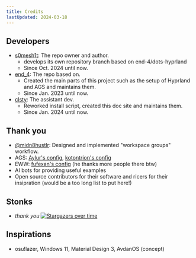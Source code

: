 ```yaml
---
title: Credits
lastUpdated: 2024-03-18
---
```

## Developers
- [s0mesh1t](https://github.com/s0mesh1t): The repo owner and author.
  - develops its own repository branch based on end-4/dots-hyprland
  - Since Oct. 2024 until now.
- [end_4](https://github.com/end-4): The repo based on.
  - Created the main parts of this project such as the setup of Hyprland and AGS and maintains them.
  - Since Jan. 2023 until now.
- [clsty](https://github.com/clsty): The assistant dev.
  - Reworked install script, created this doc site and maintains them.
  - Since Jan. 2024 until now.

## Thank you
- [@midn8hustlr](https://github.com/midn8hustlr): Designed and implemented "workspace groups" workflow.
- AGS: [Aylur's config](https://github.com/Aylur/dotfiles), [kotontrion's config](https://github.com/kotontrion/dotfiles)
- EWW: [fufexan's config](https://github.com/fufexan/dotfiles) (he thanks more people there btw)
- AI bots for providing useful examples
- Open source contributors for their software and ricers for their insipration (would be a too long list to put here!)

## Stonks
- _thank you_
[![Stargazers over time](https://starchart.cc/s0mesh1t/dots-hyprland.svg?background=%230d1117&axis=%23e6edf3&line=%234759e7)](https://starchart.cc/s0mesh1t/dots-hyprland)


## Inspirations
- osu!lazer, Windows 11, Material Design 3, AvdanOS (concept)
